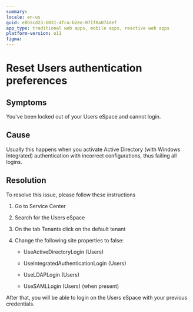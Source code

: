 ```yaml
---
summary:
locale: en-us
guid: e8b5cd23-b031-4fca-b2ee-071f8a074def
app_type: traditional web apps, mobile apps, reactive web apps
platform-version: o11
figma:
---
```


# Reset Users authentication preferences

## Symptoms

You've been locked out of your Users eSpace and cannot login.

## Cause

Usually this happens when you activate Active Directory (with Windows Integrated) authentication with incorrect configurations, thus failing all logins.

## Resolution

To resolve this issue, please follow these instructions

1. Go to Service Center

2. Search for the Users eSpace

3. On the tab Tenants click on the default tenant

4. Change the following site properties to false:

    * UseActiveDirectoryLogin (Users)

    * UseIntegratedAuthenticationLogin (Users)

    * UseLDAPLogin (Users)

    * UseSAMLLogin (Users) (when present)

After that, you will be able to login on the Users eSpace with your previous credentials.

